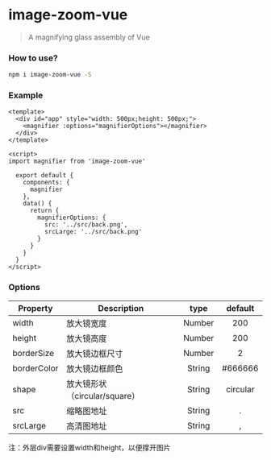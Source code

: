 # image-zoom-vue

>A magnifying glass assembly of Vue

### How to use?
```bash
npm i image-zoom-vue -S
```

### Example

```vue
<template>
  <div id="app" style="width: 500px;height: 500px;">
    <magnifier :options="magnifierOptions"></magnifier>
  </div>
</template>

<script>
import magnifier from 'image-zoom-vue'

  export default {
    components: {
      magnifier
    },
    data() {
      return {
        magnifierOptions: {
          src: '../src/back.png',
          srcLarge: '../src/back.png'
        }
      }
    }
  }
</script>
```

### Options
|    Property    |    Description   |   type   |	default	|
| -----------------  | ---------------- | :--------: | :----------: |
| width       | 放大镜宽度 |Number| 200 |
| height         | 放大镜高度 |Number | 200 |
| borderSize  | 放大镜边框尺寸 | Number | 2 |
| borderColor     | 放大镜边框颜色 | String | #666666 |
| shape     | 放大镜形状（circular/square） | String | circular |
| src     | 缩略图地址 | String | . |
| srcLarge     | 高清图地址 | String | , |

注：外层div需要设置width和height，以便撑开图片
